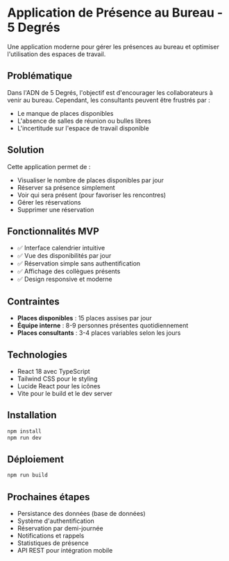 # Application de Présence au Bureau - 5 Degrés

Une application moderne pour gérer les présences au bureau et optimiser l'utilisation des espaces de travail.

## Problématique

Dans l'ADN de 5 Degrés, l'objectif est d'encourager les collaborateurs à venir au bureau. Cependant, les consultants peuvent être frustrés par :
- Le manque de places disponibles
- L'absence de salles de réunion ou bulles libres
- L'incertitude sur l'espace de travail disponible

## Solution

Cette application permet de :
- Visualiser le nombre de places disponibles par jour
- Réserver sa présence simplement
- Voir qui sera présent (pour favoriser les rencontres)
- Gérer les réservations
- Supprimer une réservation

## Fonctionnalités MVP

- ✅ Interface calendrier intuitive
- ✅ Vue des disponibilités par jour
- ✅ Réservation simple sans authentification
- ✅ Affichage des collègues présents
- ✅ Design responsive et moderne

## Contraintes

- **Places disponibles** : 15 places assises par jour
- **Équipe interne** : 8-9 personnes présentes quotidiennement
- **Places consultants** : 3-4 places variables selon les jours

## Technologies

- React 18 avec TypeScript
- Tailwind CSS pour le styling
- Lucide React pour les icônes
- Vite pour le build et le dev server

## Installation

```bash
npm install
npm run dev
```

## Déploiement

```bash
npm run build
```

## Prochaines étapes

- Persistance des données (base de données)
- Système d'authentification
- Réservation par demi-journée
- Notifications et rappels
- Statistiques de présence
- API REST pour intégration mobile

